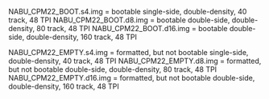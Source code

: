 
NABU_CPM22_BOOT.s4.img    = bootable single-side, double-density, 40 track, 48 TPI
NABU_CPM22_BOOT.d8.img    = bootable double-side, double-density, 80 track, 48 TPI
NABU_CPM22_BOOT.d16.img   = bootable double-side, double-density, 160 track, 48 TPI

NABU_CPM22_EMPTY.s4.img   = formatted, but not bootable single-side, double-density, 40 track, 48 TPI
NABU_CPM22_EMPTY.d8.img   = formatted, but not bootable double-side, double-density, 80 track, 48 TPI
NABU_CPM22_EMPTY.d16.img  = formatted, but not bootable double-side, double-density, 160 track, 48 TPI
